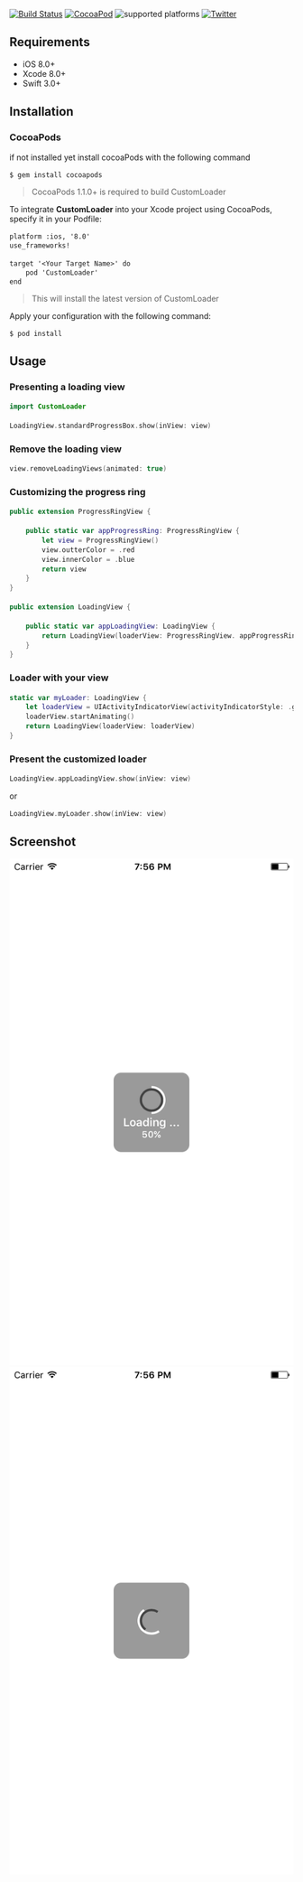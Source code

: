 [![Build Status](https://travis-ci.org/fritzgerald/CustomLoader.svg?branch=master)](https://travis-ci.org/fritzgerald/CustomLoader)
[![CocoaPod](https://cocoapod-badges.herokuapp.com/v/CustomLoader/badge.png)](https://cocoapods.org/pods/CustomLoader)
![supported platforms](https://cocoapod-badges.herokuapp.com/p/CustomLoader/badge.png)
[![Twitter](https://img.shields.io/badge/twitter-@fmuiseroux-blue.svg)](https://twitter.com/fmuiseroux)

## Requirements
* iOS 8.0+
* Xcode 8.0+
* Swift 3.0+

## Installation
### CocoaPods
if not installed yet install cocoaPods with the following command

```
$ gem install cocoapods
```

> CocoaPods 1.1.0+ is required to build CustomLoader

To integrate **CustomLoader** into your Xcode project using CocoaPods, specify it in your Podfile:

```
platform :ios, '8.0'
use_frameworks!

target '<Your Target Name>' do
    pod 'CustomLoader'
end

```

> This will install the latest version of CustomLoader

Apply your configuration with the following command:

```
$ pod install
```

## Usage
### Presenting a loading view
```swift
import CustomLoader

LoadingView.standardProgressBox.show(inView: view)
```

### Remove the loading view
```swift
view.removeLoadingViews(animated: true)
```

### Customizing the progress ring
```swift
public extension ProgressRingView {
    
    public static var appProgressRing: ProgressRingView {
        let view = ProgressRingView()
        view.outterColor = .red
        view.innerColor = .blue
        return view
    }
}

public extension LoadingView {

    public static var appLoadingView: LoadingView {
        return LoadingView(loaderView: ProgressRingView. appProgressRing)
    }
}

```
### Loader with your view
```swift
static var myLoader: LoadingView {
    let loaderView = UIActivityIndicatorView(activityIndicatorStyle: .gray)
    loaderView.startAnimating()
    return LoadingView(loaderView: loaderView)
}
```

### Present the customized loader
```swift
LoadingView.appLoadingView.show(inView: view)
```

or

```swift
LoadingView.myLoader.show(inView: view)
```
## Screenshot

![Exemple](https://github.com/fritzgerald/screenshots/raw/master/CustomLoader/Capture1.png)
![Exemple](https://github.com/fritzgerald/screenshots/raw/master/CustomLoader/Capture2.png)



